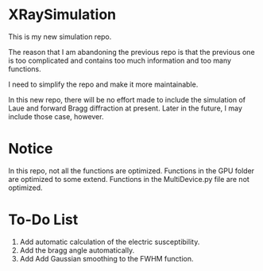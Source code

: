 # XRaySimulation
This is my new simulation repo.

The reason that I am abandoning the previous repo is that
the previous one is too complicated and contains too much 
information and too many functions.

I need to simplify the repo and make it more maintainable.

In this new repo, there will be no effort made to include 
the simulation of Laue and forward Bragg diffraction at
present. Later in the future, I may include those case,
however.

# Notice
In this repo, not all the functions are optimized.
Functions in the GPU folder are optimized to some extend.
Functions in the MultiDevice.py file are not optimized.

# To-Do List

1. Add automatic calculation of the electric susceptibility.
2. Add the bragg angle automatically.
3. Add Add Gaussian smoothing to the FWHM function.  